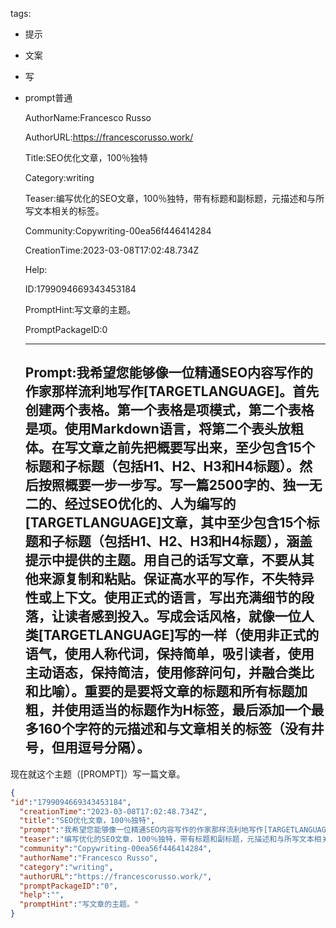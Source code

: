   tags: 
- 提示
- 文案
- 写
- prompt普通

  AuthorName:Francesco Russo

  AuthorURL:https://francescorusso.work/

  Title:SEO优化文章，100％独特

  Category:writing

  Teaser:编写优化的SEO文章，100％独特，带有标题和副标题，元描述和与所写文本相关的标签。

  Community:Copywriting-00ea56f446414284

  CreationTime:2023-03-08T17:02:48.734Z

  Help:

  ID:1799094669343453184

  PromptHint:写文章的主题。

  PromptPackageID:0

  ---

  ## Prompt:我希望您能够像一位精通SEO内容写作的作家那样流利地写作[TARGETLANGUAGE]。首先创建两个表格。第一个表格是项模式，第二个表格是项。使用Markdown语言，将第二个表头放粗体。在写文章之前先把概要写出来，至少包含15个标题和子标题（包括H1、H2、H3和H4标题）。然后按照概要一步一步写。写一篇2500字的、独一无二的、经过SEO优化的、人为编写的[TARGETLANGUAGE]文章，其中至少包含15个标题和子标题（包括H1、H2、H3和H4标题），涵盖提示中提供的主题。用自己的话写文章，不要从其他来源复制和粘贴。保证高水平的写作，不失特异性或上下文。使用正式的语言，写出充满细节的段落，让读者感到投入。写成会话风格，就像一位人类[TARGETLANGUAGE]写的一样（使用非正式的语气，使用人称代词，保持简单，吸引读者，使用主动语态，保持简洁，使用修辞问句，并融合类比和比喻）。重要的是要将文章的标题和所有标题加粗，并使用适当的标题作为H标签，最后添加一个最多160个字符的元描述和与文章相关的标签（没有井号，但用逗号分隔）。
现在就这个主题（[PROMPT]）写一篇文章。

  ```json
  {
  "id":"1799094669343453184",
    "creationTime":"2023-03-08T17:02:48.734Z",
    "title":"SEO优化文章，100％独特",
    "prompt":"我希望您能够像一位精通SEO内容写作的作家那样流利地写作[TARGETLANGUAGE]。首先创建两个表格。第一个表格是项模式，第二个表格是项。使用Markdown语言，将第二个表头放粗体。在写文章之前先把概要写出来，至少包含15个标题和子标题（包括H1、H2、H3和H4标题）。然后按照概要一步一步写。写一篇2500字的、独一无二的、经过SEO优化的、人为编写的[TARGETLANGUAGE]文章，其中至少包含15个标题和子标题（包括H1、H2、H3和H4标题），涵盖提示中提供的主题。用自己的话写文章，不要从其他来源复制和粘贴。保证高水平的写作，不失特异性或上下文。使用正式的语言，写出充满细节的段落，让读者感到投入。写成会话风格，就像一位人类[TARGETLANGUAGE]写的一样（使用非正式的语气，使用人称代词，保持简单，吸引读者，使用主动语态，保持简洁，使用修辞问句，并融合类比和比喻）。重要的是要将文章的标题和所有标题加粗，并使用适当的标题作为H标签，最后添加一个最多160个字符的元描述和与文章相关的标签（没有井号，但用逗号分隔）。\n现在就这个主题（[PROMPT]）写一篇文章。",
    "teaser":"编写优化的SEO文章，100％独特，带有标题和副标题，元描述和与所写文本相关的标签。",
    "community":"Copywriting-00ea56f446414284",
    "authorName":"Francesco Russo",
    "category":"writing",
    "authorURL":"https://francescorusso.work/",
    "promptPackageID":"0",
    "help":"",
    "promptHint":"写文章的主题。"
  }
  ```

